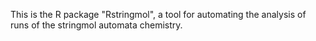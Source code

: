 This is the R package "Rstringmol", a tool for automating the analysis of runs of the stringmol automata chemistry. 

